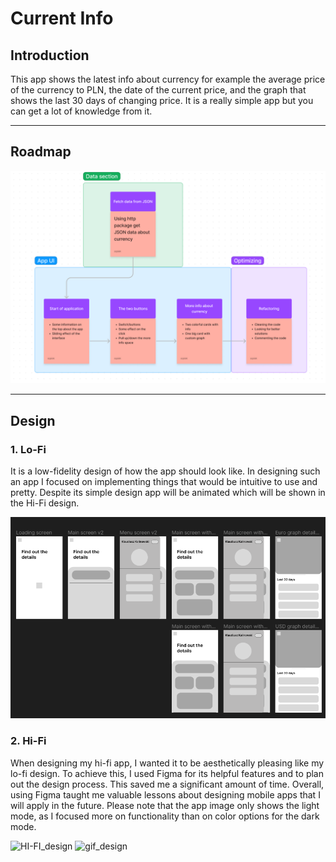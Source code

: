 # Current Info

## Introduction
This app shows the latest info about currency for example the average price of the currency to PLN, the date of the current price, and the graph that shows the last 30 days of changing price. It is a really simple app but you can get a lot of knowledge from it.

---
## Roadmap

![Roadmap](assets/images/roadmap.png)

---
## Design
### 1. Lo-Fi
It is a low-fidelity design of how the app should look like. In designing such an app I focused on implementing things that would be intuitive to use and pretty. Despite its simple design app will be animated which will be shown in the Hi-Fi design.

![LO-FI_design](assets/images/lo_fi_design.png)

### 2. Hi-Fi
When designing my hi-fi app, I wanted it to be aesthetically pleasing like my lo-fi design. To achieve this, I used Figma for its helpful features and to plan out the design process. This saved me a significant amount of time. Overall, using Figma taught me valuable lessons about designing mobile apps that I will apply in the future. Please note that the app image only shows the light mode, as I focused more on functionality than on color options for the dark mode.

![HI-FI_design](assets/images/hi_fi_design)
![gif_design](assets/images/gif_design)
